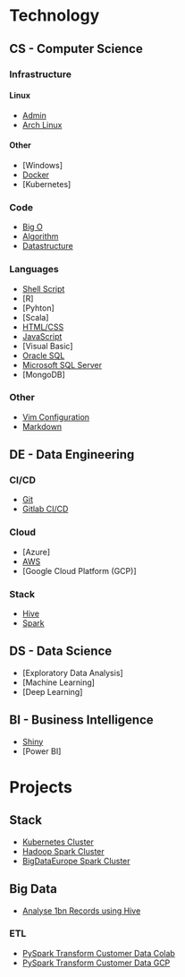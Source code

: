 # Technology

## CS - Computer Science

### Infrastructure

#### Linux

* [Admin](pages/cs/linux.html)
* [Arch Linux](pages/cs/archlinux.html)
 
#### Other

* [Windows]
* [Docker](pages/de/docker.html)
* [Kubernetes]

### Code

* [Big O](pages/cs/bigo.html)
* [Algorithm](pages/cs/algorithm.html)
* [Datastructure](pages/cs/datastructure.html)

### Languages

* [Shell Script](pages/cs/shellscript.md)
* [R]
* [Pyhton]
* [Scala]
* [HTML/CSS](pages/cs/html.md)
* [JavaScript](pages/cs/js.md)
* [Visual Basic]
* [Oracle SQL](pages/cs/oraclesql.md)
* [Microsoft SQL Server](pages/cs/mssql.md)
* [MongoDB]

### Other

* [Vim Configuration](pages/cs/vim.md)
* [Markdown](pages/cs/md.md)

## DE - Data Engineering

### CI/CD
* [Git](pages/de/git.md)
* [Gitlab CI/CD](pages/de/gitlab_cicd.md)

### Cloud
* [Azure]
* [AWS](pages/de/aws.md)
* [Google Cloud Platform (GCP)]

### Stack
* [Hive](pages/de/hive.md)
* [Spark](pages/de/spark.md)

## DS - Data Science

* [Exploratory Data Analysis]
* [Machine Learning]
* [Deep Learning]

## BI - Business Intelligence

* [Shiny](pages/bi/shiny.md)
* [Power BI]

# Projects

## Stack

* [Kubernetes Cluster](pages/projects/kubernetes_cluster.md)
* [Hadoop Spark Cluster](https://github.com/datainsightat/hadoop_spark_cluster)
* [BigDataEurope Spark Cluster](https://github.com/big-data-europe/docker-spark)

## Big Data

* [Analyse 1bn Records using Hive](pages/projects/analyse_1b_records_hive.md)

### ETL

* [PySpark Transform Customer Data Colab](pages/projects/pyspark_transform_bank_customer_data_colab.ipynb)
* [PySpark Transform Customer Data GCP](pages/projects/pyspark_transform_bank_customer_data_gcp.md)
